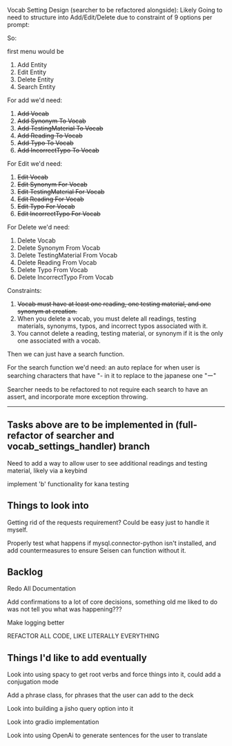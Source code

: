 Vocab Setting Design (searcher to be refactored alongside):
Likely Going to need to structure into Add/Edit/Delete due to constraint of 9 options per prompt:

So:

first menu would be

1. Add Entity
2. Edit Entity
3. Delete Entity
4. Search Entity

For add we'd need:
1. ~~Add Vocab~~
2. ~~Add Synonym To Vocab~~
3. ~~Add TestingMaterial To Vocab~~
4. ~~Add Reading To Vocab~~
5. ~~Add Typo To Vocab~~
6. ~~Add IncorrectTypo To Vocab~~

For Edit we'd need:
1. ~~Edit Vocab~~
2. ~~Edit Synonym For Vocab~~
3. ~~Edit TestingMaterial For Vocab~~
4. ~~Edit Reading For Vocab~~
5. ~~Edit Typo For Vocab~~
6. ~~Edit IncorrectTypo For Vocab~~

For Delete we'd need:
1. Delete Vocab
2. Delete Synonym From Vocab
3. Delete TestingMaterial From Vocab
4. Delete Reading From Vocab
5. Delete Typo From Vocab
6. Delete IncorrectTypo From Vocab

Constraints:
1. ~~Vocab must have at least one reading, one testing material, and one synonym at creation.~~
2. When you delete a vocab, you must delete all readings, testing materials, synonyms, typos, and incorrect typos associated with it.
3. You cannot delete a reading, testing material, or synonym if it is the only one associated with a vocab.

Then we can just have a search function.

For the search function we'd need:
an auto replace for when user is searching characters that have "- in it to replace to the japanese one "ー"

Searcher needs to be refactored to not require each search to have an assert, and incorporate more exception throwing.

-----------------------------------------------------------------------------------------------------------------
Tasks above are to be implemented in (full-refactor of searcher and vocab_settings_handler) branch
-----------------------------------------------------------------------------------------------------------------

Need to add a way to allow user to see additional readings and testing material, likely via a keybind

implement 'b' functionality for kana testing

## Things to look into
Getting rid of the requests requirement? Could be easy just to handle it myself.

Properly test what happens if mysql.connector-python isn't installed, and add countermeasures to ensure Seisen can function without it.

## Backlog
Redo All Documentation

Add confirmations to a lot of core decisions, something old me liked to do was not tell you what was happening???

Make logging better

REFACTOR ALL CODE, LIKE LITERALLY EVERYTHING

## Things I'd like to add eventually
Look into using spacy to get root verbs and force things into it, could add a conjugation mode

Add a phrase class, for phrases that the user can add to the deck

Look into building a jisho query option into it

Look into gradio implementation

Look into using OpenAi to generate sentences for the user to translate
